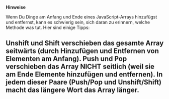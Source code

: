 **Hinweise**

Wenn Du Dinge am Anfang und Ende eines JavaScript-Arrays hinzufügst und entfernst, kann es schwierig sein, sich daran zu erinnern, welche Methode was tut. Hier sind einige Tipps:

Unshift und Shift verschieben das gesamte Array seitwärts (durch Hinzufügen und Entfernen von Elementen am Anfang).
Push und Pop verschieben das Array NICHT seitlich (weil sie am Ende Elemente hinzufügen und entfernen).
In jedem dieser Paare (Push/Pop und Unshift/Shift) macht das längere Wort das Array länger.
-

